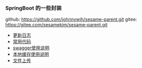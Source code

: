 ### SpringBoot 的一些封装
github: https://github.com/johnnywjh/sesame-parent.git
gitee:  https://gitee.com/sesamekim/sesame-parent.git

- [更新日志](adoc/updateLog.md)
- [常用代码](adoc/common_code.md)
- [swagger使用说明](framework-utils-parent/framework-utils-swagger/README.md)
- [本地缓存使用说明](cache-local-caffeine-spring-boot-starter/README.md)
- [文件上传](framework-utils-parent/framework-utils-upload/README.md)
